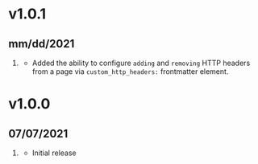 # v1.0.1
## mm/dd/2021

1. [](#new)
   * Added the ability to configure `adding` and `removing` HTTP headers from a page via `custom_http_headers:` frontmatter element.

# v1.0.0
## 07/07/2021

1. [](#new)
    * Initial release
